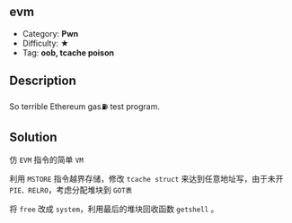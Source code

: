 ## evm

+ Category: **Pwn**
+ Difficulty: ★
+ Tag: **oob, tcache poison**

## Description

So terrible Ethereum gas⛽️ test program.

## Solution

仿 `EVM` 指令的简单 `VM`

利用 `MSTORE` 指令越界存储，修改 `tcache struct` 来达到任意地址写，由于未开 `PIE、RELRO`，考虑分配堆块到 `GOT表`

将 `free` 改成 `system`，利用最后的堆块回收函数 `getshell` 。

